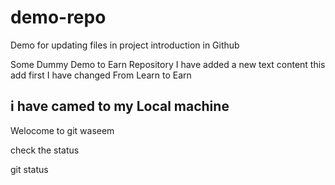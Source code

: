 # demo-repo
Demo for updating files in project introduction in Github


Some Dummy Demo to Earn Repository
I have added a new text content this add first I have changed From Learn to Earn

## i have camed to my Local machine
 Welocome to git waseem 

 check the status

 git status
